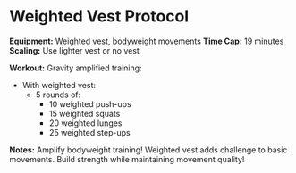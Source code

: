 # Weighted Vest Protocol

**Equipment:** Weighted vest, bodyweight movements
**Time Cap:** 19 minutes
**Scaling:** Use lighter vest or no vest

**Workout:**
Gravity amplified training:
- With weighted vest:
  - 5 rounds of:
    - 10 weighted push-ups
    - 15 weighted squats
    - 20 weighted lunges
    - 25 weighted step-ups

**Notes:** Amplify bodyweight training! Weighted vest adds challenge to basic movements. Build strength while maintaining movement quality!